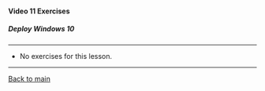 #### Video 11 Exercises

##### Deploy Windows 10

---

- No exercises for this lesson.

---

[Back to main](https://github.com/rot0xd/CBTNuggets/blob/master/CEHv9/README.md)

